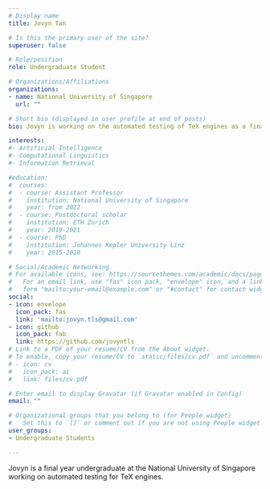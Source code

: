 ```yaml
---
# Display name
title: Jovyn Tan

# Is this the primary user of the site?
superuser: false

# Role/position
role: Undergraduate Student

# Organizations/Affiliations
organizations:
- name: National University of Singapore
  url: ""

# Short bio (displayed in user profile at end of posts)
bio: Jovyn is working on the automated testing of TeX engines as a final year project.

interests: 
#- Artificial Intelligence
#- Computational Linguistics
#- Information Retrieval

#education:
#  courses:
#  - course: Assistant Professor
#    institution: National University of Singapore
#    year: from 2022
#  - course: Postdoctoral scholar
#    institution: ETH Zurich
#    year: 2019-2021
#  - course: PhD
#    institution: Johannes Kepler University Linz
#    year: 2015-2018

# Social/Academic Networking
# For available icons, see: https://sourcethemes.com/academic/docs/page-builder/#icons
#   For an email link, use "fas" icon pack, "envelope" icon, and a link in the
#   form "mailto:your-email@example.com" or "#contact" for contact widget.
social:
- icon: envelope
  icon_pack: fas
  link: 'mailto:jovyn.tls@gmail.com'
- icon: github
  icon_pack: fab
  link: https://github.com/jovyntls
# Link to a PDF of your resume/CV from the About widget.
# To enable, copy your resume/CV to `static/files/cv.pdf` and uncomment the lines below.
# - icon: cv
#   icon_pack: ai
#   link: files/cv.pdf

# Enter email to display Gravatar (if Gravatar enabled in Config)
email: ""

# Organizational groups that you belong to (for People widget)
#   Set this to `[]` or comment out if you are not using People widget.
user_groups:
- Undergraduate Students

---
```


Jovyn is a final year undergraduate at the National University of Singapore working on automated testing for TeX engines.
